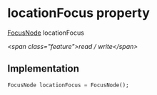 


# locationFocus property







[FocusNode](https:api.flutter.dev/flutter/widgets/FocusNode-class.html) locationFocus
  
_\<span class="feature"\>read / write\</span\>_






## Implementation

```dart
FocusNode locationFocus = FocusNode();
```








